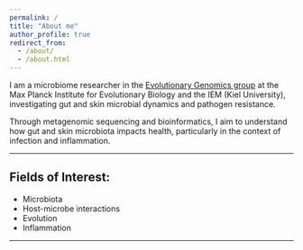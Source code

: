 ```yaml
---
permalink: /
title: "About me"
author_profile: true
redirect_from: 
  - /about/
  - /about.html
---
```




I am a microbiome researcher in the [Evolutionary Genomics group](http://web.evolbio.mpg.de/evolgenomics/) at the Max Planck Institute for Evolutionary Biology and the IEM (Kiel University), investigating gut and skin microbial dynamics and pathogen resistance.

Through metagenomic sequencing and bioinformatics, I aim to understand how gut and skin microbiota impacts health, particularly in the context of infection and inflammation.


<hr>

## Fields of Interest:
- Microbiota
- Host-microbe interactions
- Evolution
- Inflammation

<hr>
